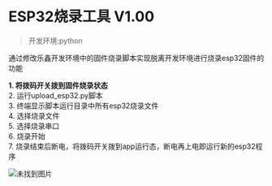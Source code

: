 # ESP32烧录工具 V1.00

> 开发环境:python

通过修改乐鑫开发环境中的固件烧录脚本实现脱离开发环境进行烧录esp32固件的功能

**1. 将拨码开关拨到固件烧录状态**  
2. 运行upload_esp32.py脚本  
3. 终端显示脚本运行目录中所有esp32烧录文件  
4. 选择烧录文件  
5. 选择烧录串口  
6. 烧录开始  
7. 烧录结束后断电，将拨码开关拨到app运行态，断电再上电即运行新的esp32程序  

![未找到图片](https://github.com/geqian/adas-demo-project/tree/master/esp32_upload/upload_esp32.jpg)

